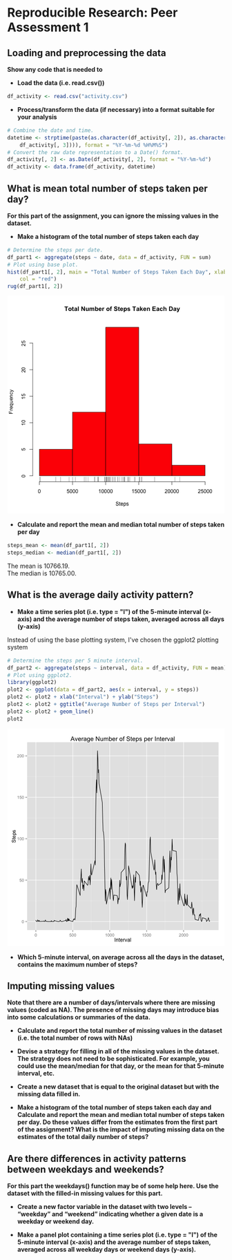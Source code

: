 # Reproducible Research: Peer Assessment 1



## Loading and preprocessing the data

__Show any code that is needed to__

* __Load the data (i.e. read.csv())__


```r
df_activity <- read.csv("activity.csv")
```


* __Process/transform the data (if necessary) into a format suitable for your analysis__


```r
# Combine the date and time.
datetime <- strptime(paste(as.character(df_activity[, 2]), as.character(sprintf("%04d00", 
    df_activity[, 3]))), format = "%Y-%m-%d %H%M%S")
# Convert the raw date representation to a Date() format.
df_activity[, 2] <- as.Date(df_activity[, 2], format = "%Y-%m-%d")
df_activity <- data.frame(df_activity, datetime)
```


## What is mean total number of steps taken per day?

__For this part of the assignment, you can ignore the missing values in the dataset.__

* __Make a histogram of the total number of steps taken each day__


```r
# Determine the steps per date.
df_part1 <- aggregate(steps ~ date, data = df_activity, FUN = sum)
# Plot using base plot.
hist(df_part1[, 2], main = "Total Number of Steps Taken Each Day", xlab = "Steps", 
    col = "red")
rug(df_part1[, 2])
```

![plot of chunk plot_steps_per_day](figure/plot_steps_per_day.png) 


* __Calculate and report the mean and median total number of steps taken per day__


```r
steps_mean <- mean(df_part1[, 2])
steps_median <- median(df_part1[, 2])
```


The mean is 10766.19.  
The median is 10765.00.

## What is the average daily activity pattern?

* __Make a time series plot (i.e. type = "l") of the 5-minute interval (x-axis) and the average number of steps taken, averaged across all days (y-axis)__

Instead of using the base plotting system, I've chosen the ggplot2 plotting system


```r
# Determine the steps per 5 minute interval.
df_part2 <- aggregate(steps ~ interval, data = df_activity, FUN = mean)
# Plot using ggplot2.
library(ggplot2)
plot2 <- ggplot(data = df_part2, aes(x = interval, y = steps))
plot2 <- plot2 + xlab("Interval") + ylab("Steps")
plot2 <- plot2 + ggtitle("Average Number of Steps per Interval")
plot2 <- plot2 + geom_line()
plot2
```

![plot of chunk plot_average_steps_per_interval](figure/plot_average_steps_per_interval.png) 


* __Which 5-minute interval, on average across all the days in the dataset, contains the maximum number of steps?__

## Imputing missing values

__Note that there are a number of days/intervals where there are missing values (coded as NA). The presence of missing days may introduce bias into some calculations or summaries of the data.__

* __Calculate and report the total number of missing values in the dataset (i.e. the total number of rows with NAs)__

* __Devise a strategy for filling in all of the missing values in the dataset. The strategy does not need to be sophisticated. For example, you could use the mean/median for that day, or the mean for that 5-minute interval, etc.__

* __Create a new dataset that is equal to the original dataset but with the missing data filled in.__

* __Make a histogram of the total number of steps taken each day and Calculate and report the mean and median total number of steps taken per day. Do these values differ from the estimates from the first part of the assignment? What is the impact of imputing missing data on the estimates of the total daily number of steps?__

## Are there differences in activity patterns between weekdays and weekends?

__For this part the weekdays() function may be of some help here. Use the dataset with the filled-in missing values for this part.__

* __Create a new factor variable in the dataset with two levels – “weekday” and “weekend” indicating whether a given date is a weekday or weekend day.__

* __Make a panel plot containing a time series plot (i.e. type = "l") of the 5-minute interval (x-axis) and the average number of steps taken, averaged across all weekday days or weekend days (y-axis).__
